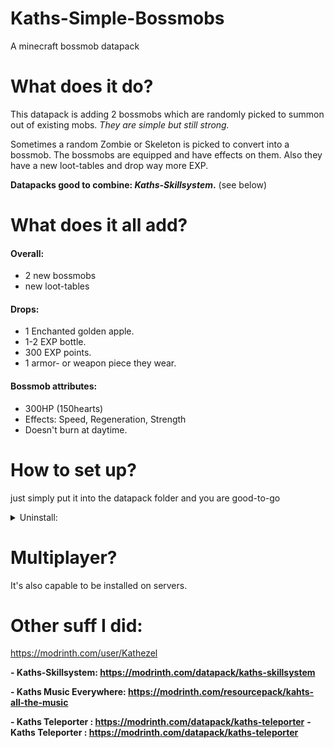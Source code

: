 # Kaths-Simple-Bossmobs
A minecraft bossmob datapack 


# What does it do?
This datapack is adding 2 bossmobs which are randomly picked to summon out of existing mobs. *They are simple but still strong.*

Sometimes a random Zombie or Skeleton is picked to convert into a bossmob. The bossmobs are equipped and have effects on them. Also they have a new loot-tables and drop way more EXP.

**Datapacks good to combine: *Kaths-Skillsystem*.** (see below)


# What does it all add?
#### Overall:
- 2 new bossmobs
- new loot-tables


#### Drops:
- 1 Enchanted golden apple.
- 1-2 EXP bottle.
- 300 EXP points.
- 1 armor- or weapon piece they wear.


#### Bossmob attributes:
- 300HP (150hearts)
- Effects: Speed, Regeneration, Strength
- Doesn't burn at daytime.


# How to set up?
just simply put it into the datapack folder and you are good-to-go

<details>
<summary>Uninstall:</summary>

/function bmo:uninstall

</details>

# Multiplayer?
It's also capable to be installed on servers.

# Other suff I did: 
https://modrinth.com/user/Kathezel

**- Kaths-Skillsystem: https://modrinth.com/datapack/kaths-skillsystem**

**- Kaths Music Everywhere: https://modrinth.com/resourcepack/kahts-all-the-music**

**- Kaths Teleporter : https://modrinth.com/datapack/kaths-teleporter**
**- Kaths Teleporter : https://modrinth.com/datapack/kaths-teleporter**
